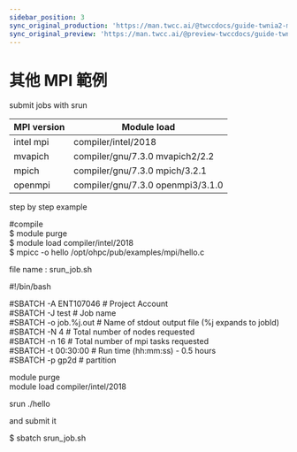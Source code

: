 ```yaml
---
sidebar_position: 3
sync_original_production: 'https://man.twcc.ai/@twccdocs/guide-twnia2-mpi-example-zh' 
sync_original_preview: 'https://man.twcc.ai/@preview-twccdocs/guide-twnia2-mpi-example-zh' 
---
```


# 其他 MPI 範例


submit jobs with srun

| MPI version| Module load| 
| -------- | -------- | 
| intel mpi| compiler/intel/2018| 
| mvapich| compiler/gnu/7.3.0 mvapich2/2.2| 
| mpich  | compiler/gnu/7.3.0 mpich/3.2.1| 
| openmpi| compiler/gnu/7.3.0 openmpi3/3.1.0| 
    
step by step example

<div style={{'background-color':'black', 'color':'white', 'padding':'20px'}}>

#compile<br/>
$ module purge<br/>
$ module load compiler/intel/2018<br/>
$ mpicc -o hello /opt/ohpc/pub/examples/mpi/hello.c<br/>

</div>


file name : srun_job.sh
    
<div style={{'background-color':'black', 'color':'white', 'padding':'20px'}}>

#!/bin/bash

#SBATCH -A ENT107046        # Project Account<br/>
#SBATCH -J test             # Job name<br/>
#SBATCH -o job.%j.out       # Name of stdout output file (%j expands to jobId)<br/>
#SBATCH -N 4                # Total number of nodes requested<br/>
#SBATCH -n 16               # Total number of mpi tasks requested<br/>
#SBATCH -t 00:30:00         # Run time (hh:mm:ss) - 0.5 hours<br/>
#SBATCH -p gp2d             # partition<br/>

module purge<br/>
module load compiler/intel/2018<br/>

srun  ./hello<br/>

</div>

and submit it

<div style={{'background-color':'black', 'color':'white', 'padding':'20px'}}>

$ sbatch srun_job.sh

</div>